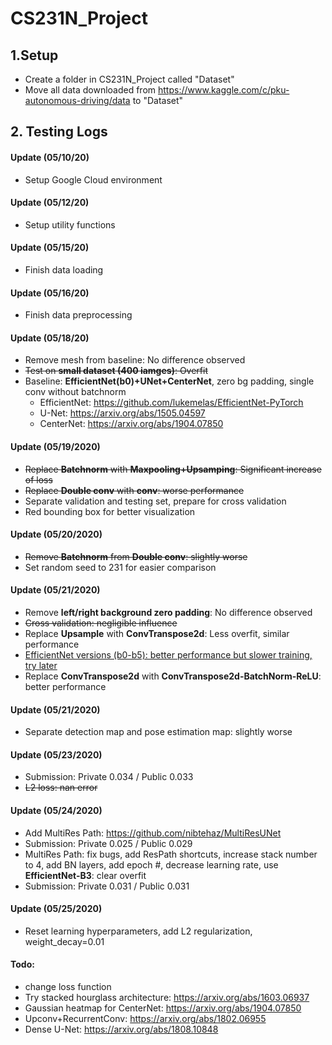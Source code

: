 # CS231N_Project

## 1.Setup
* Create a folder in CS231N_Project called "Dataset"
* Move all data downloaded from https://www.kaggle.com/c/pku-autonomous-driving/data to "Dataset"

## 2. Testing Logs

#### Update (05/10/20)
* Setup Google Cloud environment

#### Update (05/12/20)
* Setup utility functions

#### Update (05/15/20)
* Finish data loading

#### Update (05/16/20)
* Finish data preprocessing

#### Update (05/18/20)
* Remove mesh from baseline: No difference observed
* <s>Test on **small dataset (400 iamges)**: Overfit</s>
* Baseline: **EfficientNet(b0)+UNet+CenterNet**, zero bg padding, single conv without batchnorm
  * EfficientNet: https://github.com/lukemelas/EfficientNet-PyTorch
  * U-Net: https://arxiv.org/abs/1505.04597
  * CenterNet: https://arxiv.org/abs/1904.07850

#### Update (05/19/2020)
* <s>Replace **Batchnorm** with **Maxpooling+Upsamping**: Significant increase of loss</s>
* <s>Replace **Double conv** with **conv**: worse performance</s>
* Separate validation and testing set, prepare for cross validation
* Red bounding box for better visualization


#### Update (05/20/2020)
* <s>Remove **Batchnorm** from **Double conv**: slightly worse</s>
* Set random seed to 231 for easier comparison

#### Update (05/21/2020)
* Remove **left/right background zero padding**: No difference observed
* <s>Cross validation: negligible influence</s>
* Replace **Upsample** with **ConvTranspose2d**: Less overfit, similar performance 
* <ins>EfficientNet versions (b0-b5): better performance but slower training, try later</ins>
* Replace **ConvTranspose2d** with **ConvTranspose2d-BatchNorm-ReLU**: better performance

#### Update (05/21/2020)
* Separate detection map and pose estimation map: slightly worse

#### Update (05/23/2020)
* Submission: Private 0.034 / Public 0.033
* <s>L2 loss: nan error</s>

#### Update (05/24/2020)
* Add MultiRes Path: https://github.com/nibtehaz/MultiResUNet
* Submission: Private 0.025 / Public 0.029
* MultiRes Path: fix bugs, add ResPath shortcuts, increase stack number to 4, add BN layers, add epoch #, decrease learning rate, use **EfficientNet-B3**: clear overfit
* Submission: Private 0.031 / Public 0.031

#### Update (05/25/2020)
* Reset learning hyperparameters, add L2 regularization, weight_decay=0.01

#### Todo:
* change loss function
* Try stacked hourglass architecture: https://arxiv.org/abs/1603.06937
* Gaussian heatmap for CenterNet: https://arxiv.org/abs/1904.07850
* Upconv+RecurrentConv: https://arxiv.org/abs/1802.06955
* Dense U-Net: https://arxiv.org/abs/1808.10848